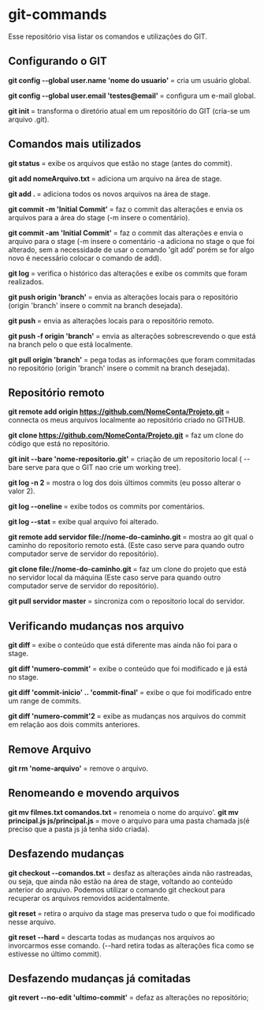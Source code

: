 # git-commands
Esse repositório visa listar os comandos e utilizações do GIT.

## Configurando o GIT

<b>git config --global user.name 'nome do usuario' </b> = cria um usuário global.

<b>git config --global user.email 'testes@email' </b> = configura um e-mail global.

<b>git init </b> = transforma o diretório atual em um repositório do GIT (cria-se um arquivo .git).

## Comandos mais utilizados

<b> git status </b> = exibe os arquivos que estão no stage (antes do commit).

<b> git add nomeArquivo.txt </b> = adiciona um arquivo na área de stage. 

<b> git add . </b> = adiciona todos os novos arquivos na área de stage.

<b> git commit -m 'Initial Commit' </b> = faz o commit das alterações e envia os arquivos para a área do stage (-m insere o comentário).

<b> git commit -am 'Initial Commit' </b> = faz o commit das alterações e envia o arquivo para o stage (-m insere o comentário -a adiciona no stage o que foi alterado, sem a necessidade de usar o comando 'git add' porém se for algo novo é necessário colocar o comando de add).

<b> git log </b> = verifica o histórico das alterações e exibe os commits que foram realizados.

<b> git push origin 'branch' </b> = envia as alterações locais para o repositório (origin 'branch' insere o commit na branch desejada).

<b> git push </b> = envia as alterações locais para o repositório remoto.

<b> git push -f origin 'branch' </b> = envia as alterações sobrescrevendo o que está na branch pelo o que está localmente.

<b> git pull origin 'branch' </b> = pega todas as informações que foram commitadas no repositório (origin 'branch' insere o commit na branch desejada).

## Repositório remoto
<b> git remote add origin https://github.com/NomeConta/Projeto.git </b> = connecta os meus arquivos localmente ao  repositório criado no GITHUB.

<b> git clone https://github.com/NomeConta/Projeto.git </b> = faz um clone do código que está no repositório.

<b> git init --bare 'nome-repositorio.git' </b> = criação de um repositorio local ( --bare serve para que o GIT nao crie um working tree).

<b> git log -n 2 </b> = mostra o log dos dois últimos commits (eu posso alterar o valor 2).

<b> git log --oneline </b> = exibe todos os commits por comentários.

<b> git log --stat </b> = exibe qual arquivo foi alterado.

<b> git remote add servidor file://nome-do-caminho.git </b> = mostra ao git qual o caminho do repositorio remoto está. (Este caso serve para quando outro computador serve de servidor do repositório).

<b> git clone file://nome-do-caminho.git </b> = faz um clone do projeto que está no servidor local da máquina (Este caso serve para quando outro computador serve de servidor do repositório).

<b> git pull servidor master </b>= sincroniza com o repositorio local do servidor.

## Verificando mudanças nos arquivo
<b> git diff </b> = exibe o conteúdo que está diferente mas ainda não foi para o stage.

<b> git diff 'numero-commit' </b> = exibe o conteúdo que foi modificado e já está no stage.

<b> git diff 'commit-inicio' .. 'commit-final' </b> = exibe o que foi modificado entre um range de commits.

<b> git diff 'numero-commit'2 </b> = exibe as mudanças nos arquivos do commit em relação aos dois commits anteriores.

## Remove Arquivo
<b> git rm 'nome-arquivo' </b> = remove o arquivo.

## Renomeando e movendo arquivos
<b> git mv filmes.txt comandos.txt </b> = renomeia o nome do arquivo'.
<b> git mv principal.js js/principal.js </b> = move o arquivo para uma pasta chamada js(é preciso que a pasta js já tenha sido criada).

## Desfazendo mudanças
<b> git checkout --comandos.txt </b> = desfaz as alterações ainda não rastreadas, ou seja, que ainda não estão na área de stage, voltando ao 
conteúdo anterior do arquivo. Podemos utilizar o comando git checkout para recuperar os arquivos removidos acidentalmente.

<b> git reset </b> = retira o arquivo da stage mas preserva tudo o que foi modificado nesse arquivo.

<b> git reset --hard </b> = descarta todas as mudanças nos arquivos ao invorcarmos esse comando. (--hard retira todas as alterações fica como se estivesse no último commit).

## Desfazendo mudanças já comitadas
<b> git revert --no-edit 'ultimo-commit' </b> = defaz as alterações no repositório;
